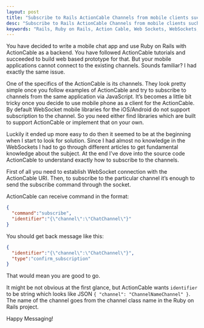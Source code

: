 ```yaml
---
layout: post
title: "Subscribe to Rails ActionCable Channels from mobile clients such as iOS and Android"
desc: "Subscribe to Rails ActionCable Channels from mobile clients such as iOS and Android"
keywords: "Rails, Ruby on Rails, Action Cable, Web Sockets, WebSockets, Chat, Mobile, iOS, Android"
---
```


You have decided to write a mobile chat app and use Ruby on Rails with ActionCable as a backend. You have followed ActionCable tutorials and succeeded to build web based prototype for that. But your mobile applications cannot connect to the existing channels. Sounds familiar? I had exactly the same issue.

One of the specifics of the ActionCable is its channels. They look pretty simple once you follow examples of ActionCable and try to subscribe to channels from the same application via JavaScript.
It’s becomes a little bit tricky once you decide to use mobile phone as a client for the ActionCable.
By default WebSocket mobile libraries for the iOS/Android do not support subscription to the channel. So you need either find libraries which are built to support ActionCable or implement that on your own.

Luckily it ended up more easy to do then it seemed to be at the beginning when I start to look for solution. Since I had almost no knowledge in the WebSockets I had to go through different articles to get fundamental  knowledge about the subject. At the end I’ve dove into the source code ActionCable to understand exactly how to subscribe to the channels.

First of all you need to establish WebSocket connection with the ActionCable URI. Then, to subscribe to the particular channel it’s enough to send the subscribe command through the socket.

ActionCable can receive command in the format:

```json
{
  "command":"subscribe",
  "identifier":"{\"channel\":\"ChatChannel\"}"
}
```

You should get back message like this:

```json
{
  "identifier":"{\"channel\":\"ChatChannel\"}",
  "type":"confirm_subscription"
}
```

That would mean you are good to go.

It might be not obvious at the first glance, but ActionCable wants `identifier` to be string which looks like JSON `{ "channel": "ChannelNameChannel" }`.
The name of the channel goes from the channel class name in the Ruby on Rails project.

Happy Messaging!
